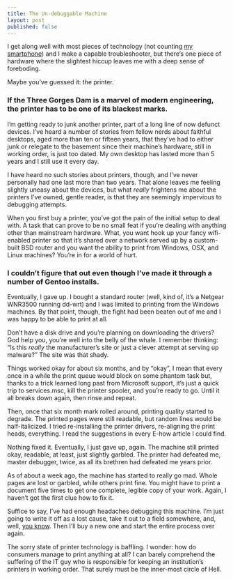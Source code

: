 ```yaml
---
title: The Un-debuggable Machine
layout: post
published: false
---
```


I get along well with most pieces of technology (not counting [my smartphone](http://rs.io/2011/10/19/i-hate-my-smartphone.html)) and I make a capable troubleshooter, but there’s one piece of hardware where the slightest hiccup leaves me with a deep sense of foreboding. 

Maybe you’ve guessed it: the printer. 

### If the Three Gorges Dam is a marvel of modern engineering, the printer has to be one of its blackest marks. 

I’m getting ready to junk another printer, part of a long line of now defunct devices. I’ve heard a number of stories from fellow nerds about faithful desktops, aged more than ten or fifteen years, that they’ve had to either junk or relegate to the basement since their machine’s hardware, still in working order, is just too dated. My own desktop has lasted more than 5 years and I still use it every day.

I have heard no such stories about printers, though, and I’ve never personally had one last more than two years. That alone leaves me feeling slightly uneasy about the devices, but what *really* frightens me about the printers I’ve owned, gentle reader, is that they are seemingly impervious to debugging attempts.

When you first buy a printer, you’ve got the pain of the initial setup to deal with. A task that can prove to be no small feat if you’re dealing with anything other than mainstream hardware. What, you want hook up your fancy wifi-enabled printer so that it’s shared over a network served up by a custom-built BSD router and you want the ability to print from Windows, OSX, and Linux machines? You’re in for a world of hurt. 

### I couldn’t figure that out even though I’ve made it through a number of Gentoo installs.

Eventually, I gave up. I bought a standard router (well, kind of, it’s a Netgear WNR3500 running dd-wrt) and I was limited to printing from the Windows machines. By that point, though, the fight had been beaten out of me and I was happy to be able to print at all.

Don’t have a disk drive and you’re planning on downloading the drivers? God help you, you’re well into the belly of the whale. I remember thinking: “Is this *really* the manufacturer’s site or just a clever attempt at serving up malware?” The site was that shady.

Things worked okay for about six months, and by “okay”, I mean that every once in a while the print queue would block on some phantom task but, thanks to a trick learned long past from Microsoft support, it’s just a quick trip to services.msc, kill the printer spooler, and you’re ready to go. Until it all breaks down again, then rinse and repeat. 

Then, once that six month mark rolled around, printing quality started to degrade. The printed pages were still readable, but random lines would be half-italicized. I tried re-installing the printer drivers, re-aligning the print heads, everything. I read the suggestions in every E-how article I could find. 

Nothing fixed it. Eventually, I just gave up, again. The machine still printed okay, readable, at least, just slightly garbled. The printer had defeated me, master debugger, twice, as all its brethren had defeated me years prior.

As of about a week ago, the machine has started to really go mad. Whole pages are lost or garbled, while others print fine. You might have to print a document five times to get one complete, legible copy of your work. Again, I haven’t got the first clue how to fix it. 

Suffice to say, I’ve had enough headaches debugging this machine. I’m just going to write it off as a lost cause, take it out to a field somewhere, and, well, [you know](http://www.youtube.com/watch?v=l0_S_EdZ_I8). Then I’ll buy a new one and start the entire process over again.

The sorry state of printer technology is baffling. I wonder: how do consumers manage to print anything at all? I can barely comprehend the suffering of the IT guy who is responsible for keeping an institution’s printers in working order. That surely must be the inner-most circle of Hell.
